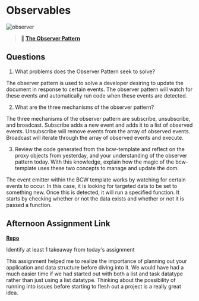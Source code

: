 # Observables

![observer](https://bcw.blob.core.windows.net/public/img/journals/8014045611652045)

> **📖 [The Observer Pattern](https://codeworksacademy.com/fs-student-guide/resources/wk3/04-Observer-Pattern)**

## Questions

1. What problems does the Observer Pattern seek to solve?

The observer pattern is used to solve a developer desiring to update the document in response to certain events. The observer pattern will watch for these events and automatically run code when these events are detected. 

2. What are the three mechanisms of the observer pattern?

The three mechanisms of the observer pattern are subscribe, unsubscribe, and broadcast. Subscribe adds a new event and adds it to a list of observed events. Unsubscribe will remove events from the array of observed events. Broadcast will iterate through the array of observed events and execute. 

3. Review the code generated from the bcw-template and reflect on the proxy objects from yesterday, and your understanding of the observer pattern today. With this knowledge, explain how the magic of the bcw-template uses these two concepts to manage and update the dom.

The event emitter within the BCW template works by watching for certain events to occur. In this case, it is looking for targeted data to be set to something new. Once this is detected, it will run a specified function. It starts by checking whether or not the data exists and whether or not it is passed a function. 

## Afternoon Assignment Link

**[Repo](https://github.com/CALEBELLIOTT/TaskMaster-w3d4)**

Identify at least 1 takeaway from today's assignment

This assignment helped me to realize the importance of planning out your application and data structure before diving into it. We would have had a much easier time if we had started out with both a list and task datatype rather than just using a list datatype. Thinking about the possibility of running into issues before starting to flesh out a project is a really great idea.